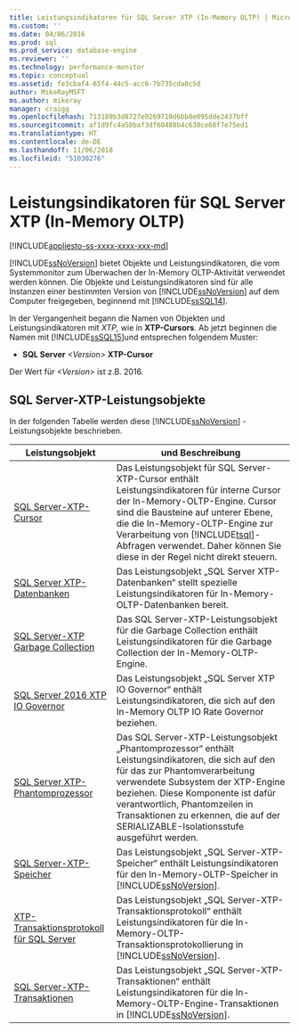 ```yaml
---
title: Leistungsindikatoren für SQL Server XTP (In-Memory OLTP) | Microsoft-Dokumentation
ms.custom: ''
ms.date: 04/06/2016
ms.prod: sql
ms.prod_service: database-engine
ms.reviewer: ''
ms.technology: performance-monitor
ms.topic: conceptual
ms.assetid: fe3cbaf4-65f4-44c5-acc6-7b735cda0c5d
author: MikeRayMSFT
ms.author: mikeray
manager: craigg
ms.openlocfilehash: 713189b3d8727e0269710d6bb8e095dde2437bff
ms.sourcegitcommit: af1d9fc4a50baf3df60488b4c630ce68f7e75ed1
ms.translationtype: HT
ms.contentlocale: de-DE
ms.lasthandoff: 11/06/2018
ms.locfileid: "51030276"
---
```

# <a name="sql-server-xtp-in-memory-oltp-performance-counters"></a>Leistungsindikatoren für SQL Server XTP (In-Memory OLTP)
[!INCLUDE[appliesto-ss-xxxx-xxxx-xxx-md](../../includes/appliesto-ss-xxxx-xxxx-xxx-md.md)]

  [!INCLUDE[ssNoVersion](../../includes/ssnoversion-md.md)] bietet Objekte und Leistungsindikatoren, die vom Systemmonitor zum Überwachen der In-Memory OLTP-Aktivität verwendet werden können. Die Objekte und Leistungsindikatoren sind für alle Instanzen einer bestimmten Version von [!INCLUDE[ssNoVersion](../../includes/ssnoversion-md.md)] auf dem Computer freigegeben, beginnend mit [!INCLUDE[ssSQL14](../../includes/sssql14-md.md)].  
  
 In der Vergangenheit begann die Namen von Objekten und Leistungsindikatoren mit *XTP*, wie in **XTP-Cursors**. Ab jetzt beginnen die Namen mit [!INCLUDE[ssSQL15](../../includes/sssql15-md.md)]und entsprechen folgendem Muster:  
  
-   **SQL Server** *\<Version>* **XTP-Cursor**  
  
 Der Wert für *\<Version>* ist z.B. 2016.  
  
##  <a name="SQLServerPOs"></a> SQL Server-XTP-Leistungsobjekte  
 In der folgenden Tabelle werden diese [!INCLUDE[ssNoVersion](../../includes/ssnoversion-md.md)] -Leistungsobjekte beschrieben.  
  
|Leistungsobjekt|und Beschreibung|  
|------------------------|-----------------|  
|[SQL Server-XTP-Cursor](../../relational-databases/performance-monitor/sql-server-xtp-cursors.md)|Das Leistungsobjekt für SQL Server-XTP-Cursor enthält Leistungsindikatoren für interne Cursor der In-Memory-OLTP-Engine. Cursor sind die Bausteine auf unterer Ebene, die die In-Memory-OLTP-Engine zur Verarbeitung von [!INCLUDE[tsql](../../includes/tsql-md.md)]-Abfragen verwendet. Daher können Sie diese in der Regel nicht direkt steuern.|  
|[SQL Server XTP-Datenbanken](../../relational-databases/performance-monitor/sql-server-xtp-databases.md)|Das Leistungsobjekt „SQL Server XTP-Datenbanken“ stellt spezielle Leistungsindikatoren für In-Memory-OLTP-Datenbanken bereit.|  
|[SQL Server-XTP Garbage Collection](../../relational-databases/performance-monitor/sql-server-xtp-garbage-collection.md)|Das SQL Server-XTP-Leistungsobjekt für die Garbage Collection enthält Leistungsindikatoren für die Garbage Collection der In-Memory-OLTP-Engine.|  
|[SQL Server 2016 XTP IO Governor](../../relational-databases/performance-monitor/sql-server-xtp-io-governor.md)|Das Leistungsobjekt „SQL Server XTP IO Governor“ enthält Leistungsindikatoren, die sich auf den In-Memory OLTP IO Rate Governor beziehen.|
|[SQL Server XTP-Phantomprozessor](../../relational-databases/performance-monitor/sql-server-xtp-phantom-processor.md)|Das SQL Server-XTP-Leistungsobjekt „Phantomprozessor“ enthält Leistungsindikatoren, die sich auf den für das zur Phantomverarbeitung verwendete Subsystem der XTP-Engine beziehen. Diese Komponente ist dafür verantwortlich, Phantomzeilen in Transaktionen zu erkennen, die auf der SERIALIZABLE-Isolationsstufe ausgeführt werden.|  
|[SQL Server-XTP-Speicher](../../relational-databases/performance-monitor/sql-server-xtp-storage.md)|Das Leistungsobjekt „SQL Server-XTP-Speicher“ enthält Leistungsindikatoren für den In-Memory-OLTP-Speicher in [!INCLUDE[ssNoVersion](../../includes/ssnoversion-md.md)].|  
|[XTP-Transaktionsprotokoll für SQL Server](../../relational-databases/performance-monitor/sql-server-xtp-transaction-log.md)|Das Leistungsobjekt „SQL Server-XTP-Transaktionsprotokoll“ enthält Leistungsindikatoren für die In-Memory-OLTP-Transaktionsprotokollierung in [!INCLUDE[ssNoVersion](../../includes/ssnoversion-md.md)].|  
|[SQL Server-XTP-Transaktionen](../../relational-databases/performance-monitor/sql-server-xtp-transactions.md)|Das Leistungsobjekt „SQL Server-XTP-Transaktionen“ enthält Leistungsindikatoren für die In-Memory-OLTP-Engine-Transaktionen in [!INCLUDE[ssNoVersion](../../includes/ssnoversion-md.md)].|  
  
  
